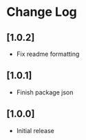 # Change Log

## [1.0.2]

- Fix readme formatting

## [1.0.1]

- Finish package json

## [1.0.0]

- Initial release

